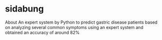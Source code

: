 # sidabung
About An expert system by Python to predict gastric disease patients based on analyzing several common symptoms using an expert system and obtained an accuracy of around 82%
